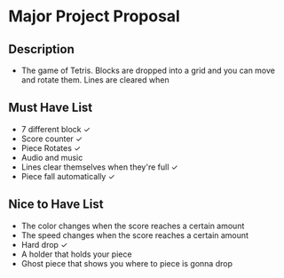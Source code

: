 # Major Project Proposal

## Description 
- The game of Tetris. Blocks are dropped into a grid and you can move and rotate them. Lines are cleared when 

## Must Have List
- 7 different block ✓
- Score counter ✓
- Piece Rotates ✓
- Audio and music
- Lines clear themselves when they're full ✓
- Piece fall automatically ✓

## Nice to Have List
- The color changes when the score reaches a certain amount
- The speed changes when the score reaches a certain amount
- Hard drop ✓
- A holder that holds your piece
- Ghost piece that shows you where to piece is gonna drop